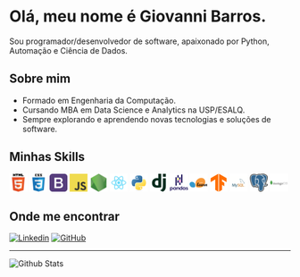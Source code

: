 # Olá, meu nome é Giovanni Barros.


Sou programador/desenvolvedor de software, apaixonado por Python, Automação e Ciência de Dados.


## Sobre mim

- Formado em Engenharia da Computação.
- Cursando MBA em Data Science e Analytics na USP/ESALQ.
- Sempre explorando e aprendendo novas tecnologias e soluções de software.


## Minhas Skills

<code><img height="32" src="https://raw.githubusercontent.com/github/explore/80688e429a7d4ef2fca1e82350fe8e3517d3494d/topics/html/html.png" alt="HTML5"/></code>
<code><img height="32" src="https://raw.githubusercontent.com/github/explore/80688e429a7d4ef2fca1e82350fe8e3517d3494d/topics/css/css.png" alt="CSS"/></code>
<code><img height="32" src="https://raw.githubusercontent.com/github/explore/80688e429a7d4ef2fca1e82350fe8e3517d3494d/topics/bootstrap/bootstrap.png" alt="Bootstrap"/></code>
<code><img height="32" src="https://raw.githubusercontent.com/github/explore/80688e429a7d4ef2fca1e82350fe8e3517d3494d/topics/javascript/javascript.png" alt="Javascript"/></code>
<code><img height="32" src="https://raw.githubusercontent.com/github/explore/80688e429a7d4ef2fca1e82350fe8e3517d3494d/topics/nodejs/nodejs.png" alt="Nodejs"/></code>
<code><img height="32" src="https://raw.githubusercontent.com/github/explore/80688e429a7d4ef2fca1e82350fe8e3517d3494d/topics/react/react.png" alt="React"/></code>
<code><img height="32" src="https://raw.githubusercontent.com/devicons/devicon/master/icons/python/python-original.svg" alt="Python"/></code>
<code><img height="32" src="https://raw.githubusercontent.com/devicons/devicon/master/icons/django/django-plain.svg" alt="django"/></code>
<code><img height="32" src="https://raw.githubusercontent.com/devicons/devicon/master/icons/pandas/pandas-original-wordmark.svg" alt="pandas"/></code>
<code><img height="32" src="https://raw.githubusercontent.com/devicons/devicon/master/icons/scikitlearn/scikitlearn-original.svg" alt="scikitlearn"/></code>
<code><img height="32" src="https://raw.githubusercontent.com/devicons/devicon/master/icons/tensorflow/tensorflow-original.svg" alt="tensorflow"/></code>
<code><img height="32" src="https://raw.githubusercontent.com/github/explore/80688e429a7d4ef2fca1e82350fe8e3517d3494d/topics/mysql/mysql.png" alt="MySQL"/></code>
<code><img height="32" src="https://raw.githubusercontent.com/github/explore/80688e429a7d4ef2fca1e82350fe8e3517d3494d/topics/postgresql/postgresql.png" alt="PostegreSQL"/></code>
<code><img height="32" src="https://raw.githubusercontent.com/github/explore/80688e429a7d4ef2fca1e82350fe8e3517d3494d/topics/mongodb/mongodb.png" alt="MongoDB"/></code>

## Onde me encontrar

[![Linkedin](https://img.shields.io/badge/-Giovanni_Barros-blue?style=flat-square&logo=Linkedin&logoColor=white&link=LINK-DO-SEU-LINKEDIN)](https://www.linkedin.com/in/giovanni-bianchini-de-barros-4181717b/)
[![GitHub](https://img.shields.io/badge/-giovannibianchinidebarros-black?style=flat-square&logo=GitHub&logoColor=white&link=LINK-DO-SEU-GITHUB)](https://github.com/giovannibianchinidebarros)

---

<img
  src="https://github-readme-stats.vercel.app/api/top-langs/?username=giovannibianchinidebarros&theme=dark&hide_border=false&hide=jupyter%20notebook&include_all_commits=true&count_private=true&layout=compact"
  alt="Github Stats"
/>


